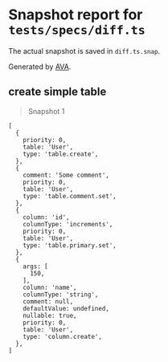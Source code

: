 # Snapshot report for `tests/specs/diff.ts`

The actual snapshot is saved in `diff.ts.snap`.

Generated by [AVA](https://ava.li).

## create simple table

> Snapshot 1

    [
      {
        priority: 0,
        table: 'User',
        type: 'table.create',
      },
      {
        comment: 'Some comment',
        priority: 0,
        table: 'User',
        type: 'table.comment.set',
      },
      {
        column: 'id',
        columnType: 'increments',
        priority: 0,
        table: 'User',
        type: 'table.primary.set',
      },
      {
        args: [
          150,
        ],
        column: 'name',
        columnType: 'string',
        comment: null,
        defaultValue: undefined,
        nullable: true,
        priority: 0,
        table: 'User',
        type: 'column.create',
      },
    ]
